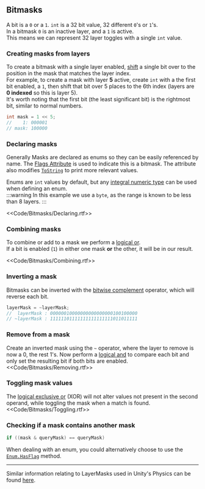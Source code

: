 ## Bitmasks

A bit is a `0` or a `1`. `int` is a 32 bit value, 32 different `0`'s or `1`'s.  
In a bitmask `0` is an inactive layer, and a `1` is active.  
This means we can represent 32 layer toggles with a single `int` value.

### Creating masks from layers
To create a bitmask with a single layer enabled, [shift](https://docs.microsoft.com/en-us/dotnet/csharp/language-reference/operators/bitwise-and-shift-operators#left-shift-operator-) a single bit over to the position in the mask that matches the layer index.  
For example, to create a mask with layer **5** active, create `int` with a the first bit enabled, a `1`, then shift that bit over 5 places to the 6th index (layers are **0 indexed** so this is layer 5).  
It's worth noting that the first bit (the least significant bit) is the rightmost bit, similar to normal numbers.
```csharp
int mask = 1 << 5;
//    1: 000001
// mask: 100000
```

### Declaring masks
Generally Masks are declared as enums so they can be easily referenced by name.
The [Flags Attribute](https://docs.microsoft.com/en-us/dotnet/api/system.flagsattribute) is used to indicate this is a bitmask. The attribute also modifies [`ToString`](https://docs.microsoft.com/en-us/dotnet/api/system.enum.tostring) to print more relevant values.

Enums are `int` values by default, but any [integral numeric type](https://docs.microsoft.com/en-us/dotnet/csharp/language-reference/builtin-types/integral-numeric-types) can be used when defining an enum.  
:::warning
In this example we use a `byte`, as the range is known to be less than 8 layers.
:::  

<<Code/Bitmasks/Declaring.rtf>>

### Combining masks
To combine or add to a mask we perform a [logical or](https://docs.microsoft.com/en-us/dotnet/csharp/language-reference/operators/boolean-logical-operators#logical-or-operator-).  
If a bit is enabled (`1`) in either one mask **or** the other, it will be in our result.

<<Code/Bitmasks/Combining.rtf>>

### Inverting a mask
Bitmasks can be inverted with the [bitwise complement](https://docs.microsoft.com/en-us/dotnet/csharp/language-reference/operators/bitwise-and-shift-operators#bitwise-complement-operator-) operator, which will reverse each bit.
```csharp
layerMask = ~layerMask;
//  layerMask : 00000010000000000000000100100000
// ~layerMask : 11111101111111111111111011011111
```

### Remove from a mask
Create an inverted mask using the `~` operator, where the layer to remove is now a 0, the rest 1's. Now perform a [logical and](https://docs.microsoft.com/en-us/dotnet/csharp/language-reference/operators/boolean-logical-operators#logical-and-operator-) to compare each bit and only set the resulting bit if both bits are enabled.
<<Code/Bitmasks/Removing.rtf>>

### Toggling mask values
The [logical exclusive or](https://docs.microsoft.com/en-us/dotnet/csharp/language-reference/operators/boolean-logical-operators#logical-exclusive-or-operator-) (XOR) will not alter values not present in the second operand, while toggling the mask when a match is found.
<<Code/Bitmasks/Toggling.rtf>>

### Checking if a mask contains another mask
```csharp
if ((mask & queryMask) == queryMask)
```

When dealing with an enum, you could alternatively choose to use the [`Enum.HasFlag`](https://docs.microsoft.com/en-us/dotnet/api/system.enum.hasflag) method.

---  

Similar information relating to LayerMasks used in Unity's Physics can be found [here](../Programming/Physics/Bitmasks.md).